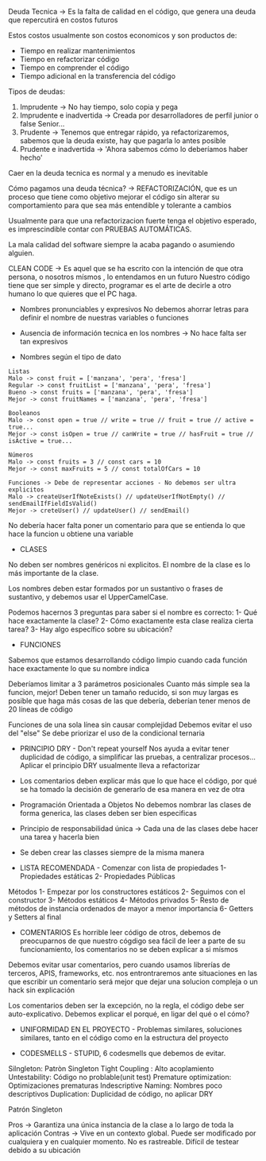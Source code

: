 Deuda Tecnica -> Es la falta de calidad en el código, que genera una deuda que repercutirá en costos futuros

Estos costos usualmente son costos economicos y son productos de:

- Tiempo en realizar mantenimientos
- Tiempo en refactorizar código
- Tiempo en comprender el código
- Tiempo adicional en la transferencia del código

Tipos de deudas:

1. Imprudente -> No hay tiempo, solo copia y pega
2. Imprudente e inadvertida -> Creada por desarrolladores de perfil junior o false Senior...
3. Prudente -> Tenemos que entregar rápido, ya refactorizaremos, sabemos que la deuda existe, hay que pagarla lo antes posible
4. Prudente e inadvertida -> 'Ahora sabemos cómo lo deberíamos haber hecho'

Caer en la deuda tecnica es normal y a menudo es inevitable

Cómo pagamos una deuda técnica? -> REFACTORIZACIÓN, que es un proceso que tiene como objetivo mejorar el código sin alterar su comportamiento para que sea más entendible y tolerante a cambios

Usualmente para que una refactorizacion fuerte tenga el objetivo esperado, es imprescindible contar con PRUEBAS AUTOMÁTICAS.

La mala calidad del software siempre la acaba pagando o asumiendo alguien.

CLEAN CODE -> Es aquel que se ha escrito con la intención de que otra persona, o nosotros mísmos , lo entendamos en un futuro
Nuestro código tiene que ser simple y directo, programar es el arte de decirle a otro humano lo que quieres que el PC haga.

- Nombres pronunciables y expresivos
  No debemos ahorrar letras para definir el nombre de nuestras variables o funciones

- Ausencia de información tecnica en los nombres -> No hace falta ser tan expresivos

- Nombres según el tipo de dato

```
Listas
Malo -> const fruit = ['manzana', 'pera', 'fresa']
Regular -> const fruitList = ['manzana', 'pera', 'fresa']
Bueno -> const fruits = ['manzana', 'pera', 'fresa']
Mejor -> const fruitNames = ['manzana', 'pera', 'fresa']
```

```
Booleanos
Malo -> const open = true // write = true // fruit = true // active = true...
Mejor -> const isOpen = true // canWrite = true // hasFruit = true // isActive = true...
```

```
Números
Malo -> const fruits = 3 // const cars = 10
Mejor -> const maxFruits = 5 // const totalOfCars = 10
```

```
Funciones -> Debe de representar acciones - No debemos ser ultra explicitos
Malo -> createUserIfNoteExists() // updateUserIfNotEmpty() // sendEmailIfFieldIsValid()
Mejor -> creteUser() // updateUser() // sendEmail()
```

No debería hacer falta poner un comentario para que se entienda lo que hace la funcion u obtiene una variable

- CLASES

No deben ser nombres genéricos ni explicitos. El nombre de la clase es lo más importante de la clase.

Los nombres deben estar formados por un sustantivo o frases de sustantivo, y debemos usar el UpperCamelCase.

Podemos hacernos 3 preguntas para saber si el nombre es correcto:
1- Qué hace exactamente la clase?
2- Cómo exactamente esta clase realiza cierta tarea?
3- Hay algo específico sobre su ubicación?

- FUNCIONES

Sabemos que estamos desarrollando código limpio cuando cada función hace exactamente lo que su nombre indica

Deberíamos limitar a 3 parámetros posicionales
Cuanto más simple sea la funcion, mejor!
Deben tener un tamaño reducido, si son muy largas es posible que haga más cosas de las que debería, deberían tener menos de 20 líneas de código

Funciones de una sola línea sin causar complejidad
Debemos evitar el uso del "else"
Se debe priorizar el uso de la condicional ternaria

- PRINCIPIO DRY - Don't repeat yourself
  Nos ayuda a evitar tener duplicidad de código, a simplificar las pruebas, a centralizar procesos...
  Aplicar el principio DRY usualmente lleva a refactorizar

- Los comentarios deben explicar más que lo que hace el código, por qué se ha tomado la decisión de generarlo de esa manera en vez de otra

- Programación Orientada a Objetos
  No debemos nombrar las clases de forma generica, las clases deben ser bien especificas

- Principio de responsabilidad única -> Cada una de las clases debe hacer una tarea y hacerla bien

- Se deben crear las classes siempre de la misma manera
- LISTA RECOMENDADA -
  Comenzar con lista de propiedades
  1- Propiedades estáticas
  2- Propiedades Públicas

Métodos
1- Empezar por los constructores estáticos
2- Seguimos con el constructor
3- Métodos estáticos
4- Métodos privados
5- Resto de métodos de instancia ordenados de mayor a menor importancia
6- Getters y Setters al final

- COMENTARIOS
  Es horrible leer código de otros, debemos de preocuparnos de que nuestro cógdigo sea fácil de leer a parte de su funcionamiento, los comentarios no se deben explicar a si mísmos

Debemos evitar usar comentarios, pero cuando usamos librerías de terceros, APIS, frameworks, etc. nos entrontraremos ante situaciones en las que escribir un comentario será mejor que dejar una solucion compleja o un hack sin explicación

Los comentarios deben ser la excepción, no la regla, el código debe ser auto-explicativo. Debemos explicar el porqué, en ligar del qué o el cómo?

- UNIFORMIDAD EN EL PROYECTO -
  Problemas similares, soluciones similares, tanto en el código como en la estructura del proyecto

- CODESMELLS -
  STUPID, 6 codesmells que debemos de evitar.

Silngleton: Patròn Singleton
Tight Coupling : Alto acoplamiento
Untestability: Código no problable(unit test)
Premature optimization: Optimizaciones prematuras
Indescriptive Naming: Nombres poco descriptivos
Duplication: Duplicidad de código, no aplicar DRY

Patrón Singleton

Pros -> Garantiza una única instancia de la clase a lo largo de toda la aplicación
Contras ->
Vive en un contexto global. Puede ser modificado por cualquiera y en cualquier momento. No es rastreable. Difícil de testear debido a su ubicación
